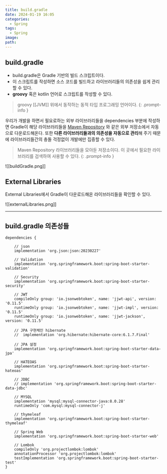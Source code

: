 ```yaml
---
title: build.gradle
date: 2024-01-19 16:05
categories:
  - Spring
tags:
  - Spring
image: 
path:
---
```


## build.gradle
- build.gradle은 Gradle 기반의 빌드 스크립트이다.
- 이 스크립트를 작성하면 소스 코드를 빌드하고 라이브러리들의 의존성을 쉽게 관리할 수 있다.
- **groovy** 혹은 kotlin 언어로 스크립트를 작성할 수 있다.

> groovy
> [[JVM]] 위에서 동작하는 동적 타입 프로그래밍 언어이다.
{: .prompt-info }

우리가 개발을 하면서 필요로하는 외부 라이브러리들을 dependencies 부분에 작성하면 Gradle이 해당 라이브러리들을 [Maven Repository](https://mvnrepository.com/) 와 같은 외부 저장소에서 자동으로 다운로드해온다. 또한 **다른 라이브러리들과의 의존성을 자동으로 관리**해 주기 때문에 라이브러리들간의 충돌 걱정없이 개발에만 집중할 수 있다.

> Maven Repository
> 라이브러리들을 모아둔 저장소이다. 이 곳에서 필요한 라이브러리를 검색하여 사용할 수 있다.
{: .prompt-info }

![[buildGradle.png]]

## External Libraries
External Libraries에서 Gradle이 다운로드해온 라이브러리들을 확인할 수 있다.

![[externalLibraries.png]]


---

## build.gradle 의존성들

```
dependencies {  

	// json  
	implementation 'org.json:json:20230227'
	
	// Validation
	implementation 'org.springframework.boot:spring-boot-starter-validation'

	// Security  
	implementation 'org.springframework.boot:spring-boot-starter-security'  
	  
	// JWT  
	compileOnly group: 'io.jsonwebtoken', name: 'jjwt-api', version: '0.11.5'  
	runtimeOnly group: 'io.jsonwebtoken', name: 'jjwt-impl', version: '0.11.5'  
	runtimeOnly group: 'io.jsonwebtoken', name: 'jjwt-jackson', version: '0.11.5'
    
    // JPA 구현체인 hibernate
	//  implementation 'org.hibernate:hibernate-core:6.1.7.Final'
    
	// JPA 설정
	implementation 'org.springframework.boot:spring-boot-starter-data-jpa'

	// HATEOAS
	implementation 'org.springframework.boot:spring-boot-starter-hateoas'

	// JDBC
	// implementation 'org.springframework.boot:spring-boot-starter-data-jdbc'  
    
    // MYSQL  
    implementation 'mysql:mysql-connector-java:8.0.28'  
	runtimeOnly 'com.mysql:mysql-connector-j'

	// thymeleaf
    implementation 'org.springframework.boot:spring-boot-starter-thymeleaf'  
    
    // Spring Web
    implementation 'org.springframework.boot:spring-boot-starter-web'  

	// Lombok
    compileOnly 'org.projectlombok:lombok'  
    annotationProcessor 'org.projectlombok:lombok'  
    testImplementation 'org.springframework.boot:spring-boot-starter-test'  
}
```